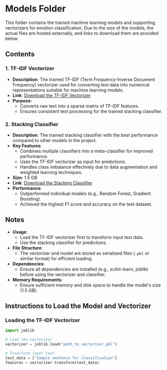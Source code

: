 # Models Folder

This folder contains the trained machine learning models and supporting vectorizers for emotion classification. Due to the size of the models, the actual files are hosted externally, and links to download them are provided below.

## Contents

### 1. **TF-IDF Vectorizer**
- **Description**: The trained TF-IDF (Term Frequency-Inverse Document Frequency) vectorizer used for converting text data into numerical representations suitable for machine learning models.
- **Link**: [Download the TF-IDF Vectorizer](<https://drive.google.com/file/d/1au-rofToOgk8nzLnVoXhWFMNu9zKGfNr/view?usp=sharing>)
- **Purpose**:
  - Converts raw text into a sparse matrix of TF-IDF features.
  - Ensures consistent text processing for the trained stacking classifier.

### 2. **Stacking Classifier**
- **Description**: The trained stacking classifier with the best performance compared to other models in the project. 
- **Key Features**:
  - Combines multiple classifiers into a meta-classifier for improved performance.
  - Uses the TF-IDF vectorizer as input for predictions.
  - Handles class imbalance effectively due to data augmentation and weighted learning techniques.
- **Size**: 1.5 GB
- **Link**: [Download the Stacking Classifier](<https://drive.google.com/file/d/1rgNxtmpNlTDEwbhoV2Lfibxlrd-bQ0K7/view?usp=sharing>)
- **Performance**:
  - Outperformed individual models (e.g., Random Forest, Gradient Boosting).
  - Achieved the highest F1 score and accuracy on the test dataset.

## Notes
- **Usage**:
  - Load the TF-IDF vectorizer first to transform input text data.
  - Use the stacking classifier for predictions.
- **File Structure**:
  - The vectorizer and model are stored as serialized files (`.pkl` or similar format) for efficient loading.
- **Dependencies**:
  - Ensure all dependencies are installed (e.g., scikit-learn, joblib) before using the vectorizer and classifier.
- **Memory Requirements**:
  - Ensure sufficient memory and disk space to handle the model's size (1.5 GB).

## Instructions to Load the Model and Vectorizer

### Loading the TF-IDF Vectorizer
```python
import joblib

# Load the vectorizer
vectorizer = joblib.load("path_to_vectorizer.pkl")

# Transform input text
text_data = ["Sample sentence for classification"]
features = vectorizer.transform(text_data)
